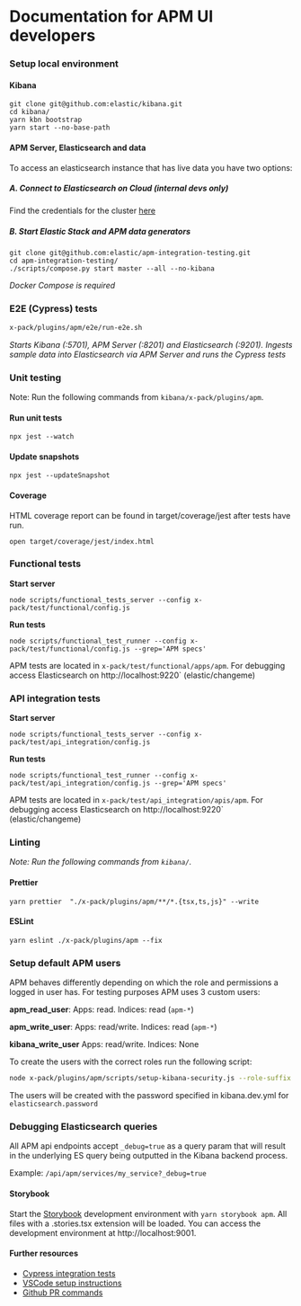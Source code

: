 # Documentation for APM UI developers

### Setup local environment

#### Kibana

```
git clone git@github.com:elastic/kibana.git
cd kibana/
yarn kbn bootstrap
yarn start --no-base-path
```

#### APM Server, Elasticsearch and data

To access an elasticsearch instance that has live data you have two options:

##### A. Connect to Elasticsearch on Cloud (internal devs only)

Find the credentials for the cluster [here](https://github.com/elastic/apm-dev/blob/master/docs/credentials/apm-ui-clusters.md#apmelstcco)

##### B. Start Elastic Stack and APM data generators

```
git clone git@github.com:elastic/apm-integration-testing.git
cd apm-integration-testing/
./scripts/compose.py start master --all --no-kibana
```

_Docker Compose is required_

### E2E (Cypress) tests

```sh
x-pack/plugins/apm/e2e/run-e2e.sh
```

_Starts Kibana (:5701), APM Server (:8201) and Elasticsearch (:9201). Ingests sample data into Elasticsearch via APM Server and runs the Cypress tests_

### Unit testing

Note: Run the following commands from `kibana/x-pack/plugins/apm`.

#### Run unit tests

```
npx jest --watch
```

#### Update snapshots

```
npx jest --updateSnapshot
```

#### Coverage

HTML coverage report can be found in target/coverage/jest after tests have run.

```
open target/coverage/jest/index.html
```

### Functional tests

**Start server**

```
node scripts/functional_tests_server --config x-pack/test/functional/config.js
```

**Run tests**

```
node scripts/functional_test_runner --config x-pack/test/functional/config.js --grep='APM specs'
```

APM tests are located in `x-pack/test/functional/apps/apm`.
For debugging access Elasticsearch on http://localhost:9220` (elastic/changeme)

### API integration tests

**Start server**

```
node scripts/functional_tests_server --config x-pack/test/api_integration/config.js
```

**Run tests**

```
node scripts/functional_test_runner --config x-pack/test/api_integration/config.js --grep='APM specs'
```

APM tests are located in `x-pack/test/api_integration/apis/apm`.
For debugging access Elasticsearch on http://localhost:9220` (elastic/changeme)

### Linting

_Note: Run the following commands from `kibana/`._

#### Prettier

```
yarn prettier  "./x-pack/plugins/apm/**/*.{tsx,ts,js}" --write
```

#### ESLint

```
yarn eslint ./x-pack/plugins/apm --fix
```

### Setup default APM users

APM behaves differently depending on which the role and permissions a logged in user has.
For testing purposes APM uses 3 custom users:

**apm_read_user**: Apps: read. Indices: read (`apm-*`)

**apm_write_user**: Apps: read/write. Indices: read (`apm-*`)

**kibana_write_user** Apps: read/write. Indices: None

To create the users with the correct roles run the following script:

```sh
node x-pack/plugins/apm/scripts/setup-kibana-security.js --role-suffix <github-username-or-something-unique>
```

The users will be created with the password specified in kibana.dev.yml for `elasticsearch.password`

### Debugging Elasticsearch queries

All APM api endpoints accept `_debug=true` as a query param that will result in the underlying ES query being outputted in the Kibana backend process.

Example:
`/api/apm/services/my_service?_debug=true`

#### Storybook

Start the [Storybook](https://storybook.js.org/) development environment with
`yarn storybook apm`. All files with a .stories.tsx extension will be loaded.
You can access the development environment at http://localhost:9001.

#### Further resources

- [Cypress integration tests](./e2e/README.md)
- [VSCode setup instructions](./dev_docs/vscode_setup.md)
- [Github PR commands](./dev_docs/github_commands.md)
